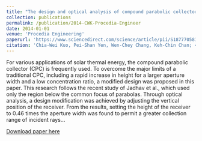 ```yaml
---
title: "The design and optical analysis of compound parabolic collector"
collection: publications
permalink: /publication/2014-CWK-Procedia-Engineer
date: 2014-01-01
venue: 'Procedia Engineering'
paperurl: 'https://www.sciencedirect.com/science/article/pii/S1877705814009199'
citation: 'Chia-Wei Kuo, Pei-Shan Yen, Wen-Chey Chang, Keh-Chin Chan; <i> Procedia Engineering</i>. Vol. 79, pg. 258-262, 2014.'
---
```

For various applications of solar thermal energy, the compound parabolic collector (CPC) is frequently used. To overcome the major limits of a traditional CPC, including a rapid increase in height for a larger aperture width and a low concentration ratio, a modified design was proposed in this paper. This research follows the recent study of Jadhav et al., which used only the region below the common focus of parabolas. Through optical analysis, a design modification was achieved by adjusting the vertical position of the receiver. From the results, setting the height of the receiver to 0.46 times the aperture width was found to permit a greater collection range of incident rays...

[Download paper here](/files/2014-CWK-Procedia-Engineer.pdf)
